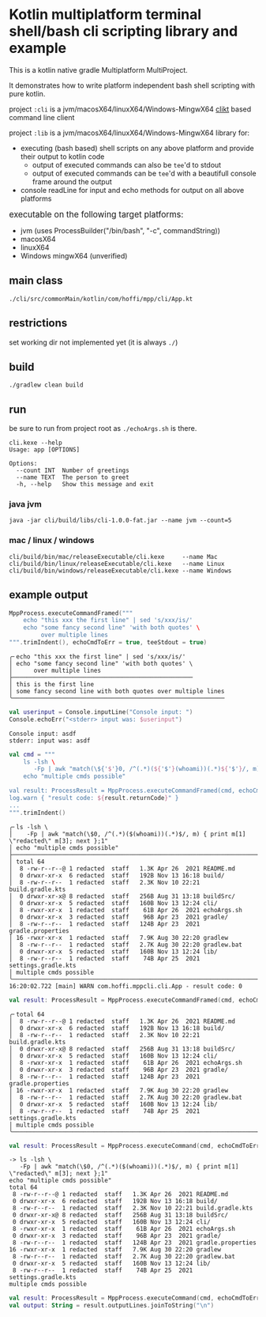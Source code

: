 # Kotlin multiplatform terminal shell/bash cli scripting library and example

This is a kotlin native gradle Multiplatform MultiProject.

It demonstrates how to write platform independent bash shell scripting with pure kotlin.

project `:cli` is a jvm/macosX64/linuxX64/Windows-MingwX64 [clikt](https://ajalt.github.io/clikt/) based command line client

project `:lib` is a jvm/macosX64/linuxX64/Windows-MingwX64 library for:

- executing (bash based) shell scripts on any above platform and provide their output to kotlin code
  - output of executed commands can also be `tee`'d to stdout 
  - output of executed commands can be `tee`'d with a beautifull console frame around the output
- console readLine for input and echo methods for output on all above platforms


<big><bold>
executable on the following target platforms:
</bold></big>

* jvm (uses ProcessBuilder("/bin/bash", "-c", commandString))
* macosX64
* linuxX64
* Windows mingwX64 (unverified)


## main class

`./cli/src/commonMain/kotlin/com/hoffi/mpp/cli/App.kt`

## restrictions

set working dir not implemented yet (it is always `./`)

## build

`./gradlew clean build`

## run

be sure to run from project root as `./echoArgs.sh` is there.

```
cli.kexe --help
Usage: app [OPTIONS]

Options:
  --count INT  Number of greetings
  --name TEXT  The person to greet
  -h, --help   Show this message and exit
```

### java jvm

`java -jar cli/build/libs/cli-1.0.0-fat.jar --name jvm --count=5`

### mac / linux / windows

```
cli/build/bin/mac/releaseExecutable/cli.kexe     --name Mac
cli/build/bin/linux/releaseExecutable/cli.kexe   --name Linux
cli/build/bin/windows/releaseExecutable/cli.kexe --name Windows
```

## example output

```kotlin
MppProcess.executeCommandFramed("""
    echo "this xxx the first line" | sed 's/xxx/is/'
    echo "some fancy second line" 'with both quotes' \
         over multiple lines
""".trimIndent(), echoCmdToErr = true, teeStdout = true)
```

```
╭╴echo "this xxx the first line" | sed 's/xxx/is/'
│ echo "some fancy second line" 'with both quotes' \
│      over multiple lines
├───────────────────────────────────────────────────
│ this is the first line
│ some fancy second line with both quotes over multiple lines
╰────────────────────────────────────────────────────────────
```


```kotlin
val userinput = Console.inputLine("Console input: ")
Console.echoErr("<stderr> input was: $userinput")
```

```
Console input: asdf
stderr: input was: asdf
```

```kotlin
val cmd = """
    ls -lsh \
       -Fp | awk "match(\${'$'}0, /^(.*)(${'$'}(whoami))(.*)${'$'}/, m) { print m[1] \"redacted\" m[3]; next };1"
    echo "multiple cmds possible"

val result: ProcessResult = MppProcess.executeCommandFramed(cmd, echoCmdToErr = true)
log.warn { "result code: ${result.returnCode}" }
...
""".trimIndent()
```

```
╭╴ls -lsh \
│    -Fp | awk "match(\$0, /^(.*)($(whoami))(.*)$/, m) { print m[1] \"redacted\" m[3]; next };1"
│ echo "multiple cmds possible"
├───────────────────────────────────────────────────────────────────────────────────────────────
│ total 64
│  8 -rw-r--r--@ 1 redacted  staff   1.3K Apr 26  2021 README.md
│  0 drwxr-xr-x  6 redacted  staff   192B Nov 13 16:18 build/
│  8 -rw-r--r--  1 redacted  staff   2.3K Nov 10 22:21 build.gradle.kts
│  0 drwxr-xr-x@ 8 redacted  staff   256B Aug 31 13:18 buildSrc/
│  0 drwxr-xr-x  5 redacted  staff   160B Nov 13 12:24 cli/
│  8 -rwxr-xr-x  1 redacted  staff    61B Apr 26  2021 echoArgs.sh
│  0 drwxr-xr-x  3 redacted  staff    96B Apr 23  2021 gradle/
│  8 -rw-r--r--  1 redacted  staff   124B Apr 23  2021 gradle.properties
│ 16 -rwxr-xr-x  1 redacted  staff   7.9K Aug 30 22:20 gradlew
│  8 -rw-r--r--  1 redacted  staff   2.7K Aug 30 22:20 gradlew.bat
│  0 drwxr-xr-x  5 redacted  staff   160B Nov 13 12:24 lib/
│  8 -rw-r--r--  1 redacted  staff    74B Apr 25  2021 settings.gradle.kts
│ multiple cmds possible
╰───────────────────────────────────────────────────────────────────────────────────────────────
16:20:02.722 [main] WARN com.hoffi.mppcli.cli.App - result code: 0
```

```kotlin
val result: ProcessResult = MppProcess.executeCommandFramed(cmd, echoCmdToErr = false)
```

```
╭╴total 64
│  8 -rw-r--r--@ 1 redacted  staff   1.3K Apr 26  2021 README.md
│  0 drwxr-xr-x  6 redacted  staff   192B Nov 13 16:18 build/
│  8 -rw-r--r--  1 redacted  staff   2.3K Nov 10 22:21 build.gradle.kts
│  0 drwxr-xr-x@ 8 redacted  staff   256B Aug 31 13:18 buildSrc/
│  0 drwxr-xr-x  5 redacted  staff   160B Nov 13 12:24 cli/
│  8 -rwxr-xr-x  1 redacted  staff    61B Apr 26  2021 echoArgs.sh
│  0 drwxr-xr-x  3 redacted  staff    96B Apr 23  2021 gradle/
│  8 -rw-r--r--  1 redacted  staff   124B Apr 23  2021 gradle.properties
│ 16 -rwxr-xr-x  1 redacted  staff   7.9K Aug 30 22:20 gradlew
│  8 -rw-r--r--  1 redacted  staff   2.7K Aug 30 22:20 gradlew.bat
│  0 drwxr-xr-x  5 redacted  staff   160B Nov 13 12:24 lib/
│  8 -rw-r--r--  1 redacted  staff    74B Apr 25  2021 settings.gradle.kts
│ multiple cmds possible
╰─────────────────────────────────────────────────────────────────────────
```

```kotlin
val result: ProcessResult = MppProcess.executeCommand(cmd, echoCmdToErr = true)
```

```
-> ls -lsh \
   -Fp | awk "match(\$0, /^(.*)($(whoami))(.*)$/, m) { print m[1] \"redacted\" m[3]; next };1"
echo "multiple cmds possible"
total 64
 8 -rw-r--r--@ 1 redacted  staff   1.3K Apr 26  2021 README.md
 0 drwxr-xr-x  6 redacted  staff   192B Nov 13 16:18 build/
 8 -rw-r--r--  1 redacted  staff   2.3K Nov 10 22:21 build.gradle.kts
 0 drwxr-xr-x@ 8 redacted  staff   256B Aug 31 13:18 buildSrc/
 0 drwxr-xr-x  5 redacted  staff   160B Nov 13 12:24 cli/
 8 -rwxr-xr-x  1 redacted  staff    61B Apr 26  2021 echoArgs.sh
 0 drwxr-xr-x  3 redacted  staff    96B Apr 23  2021 gradle/
 8 -rw-r--r--  1 redacted  staff   124B Apr 23  2021 gradle.properties
16 -rwxr-xr-x  1 redacted  staff   7.9K Aug 30 22:20 gradlew
 8 -rw-r--r--  1 redacted  staff   2.7K Aug 30 22:20 gradlew.bat
 0 drwxr-xr-x  5 redacted  staff   160B Nov 13 12:24 lib/
 8 -rw-r--r--  1 redacted  staff    74B Apr 25  2021 settings.gradle.kts
multiple cmds possible
```

```kotlin
val result: ProcessResult = MppProcess.executeCommand(cmd, echoCmdToErr = false)
val output: String = result.outputLines.joinToString("\n")
```
